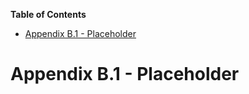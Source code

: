 <!-- START doctoc generated TOC please keep comment here to allow auto update -->
<!-- DON'T EDIT THIS SECTION, INSTEAD RE-RUN doctoc TO UPDATE -->
**Table of Contents**

- [Appendix B.1 - Placeholder](#appendix-b1---placeholder)

<!-- END doctoc generated TOC please keep comment here to allow auto update -->

# Appendix B.1 - Placeholder
